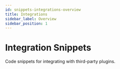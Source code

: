 ```yaml
---
id: snippets-integrations-overview
title: Integrations
sidebar_label: Overview
sidebar_position: 1
---
```


# Integration Snippets

Code snippets for integrating with third-party plugins.